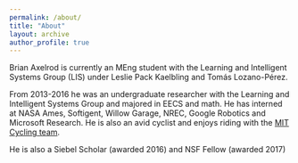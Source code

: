 ```yaml
---
permalink: /about/
title: "About"
layout: archive
author_profile: true
---
```

Brian Axelrod is currently an MEng student with the Learning and Intelligent Systems Group (LIS) under Leslie Pack Kaelbling and Tomás Lozano-Pérez.

From 2013-2016 he was an undergraduate researcher with the Learning and Intelligent Systems Group and majored in EECS and math. He has interned at NASA Ames, Softigent, Willow Garage, NREC, Google Robotics and Microsoft Research. He is also an avid cyclist and enjoys riding with the [MIT Cycling team](http://cycling.mit.edu/).

He is also a Siebel Scholar (awarded 2016) and NSF Fellow (awarded 2017)
